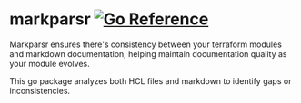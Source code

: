 # markparsr [![Go Reference](https://pkg.go.dev/badge/github.com/azyphon/markparsr.svg)](https://pkg.go.dev/github.com/azyphon/markparsr)

Markparsr ensures there's consistency between your terraform modules and markdown documentation, helping maintain documentation quality as your module evolves.

This go package analyzes both HCL files and markdown to identify gaps or inconsistencies.
